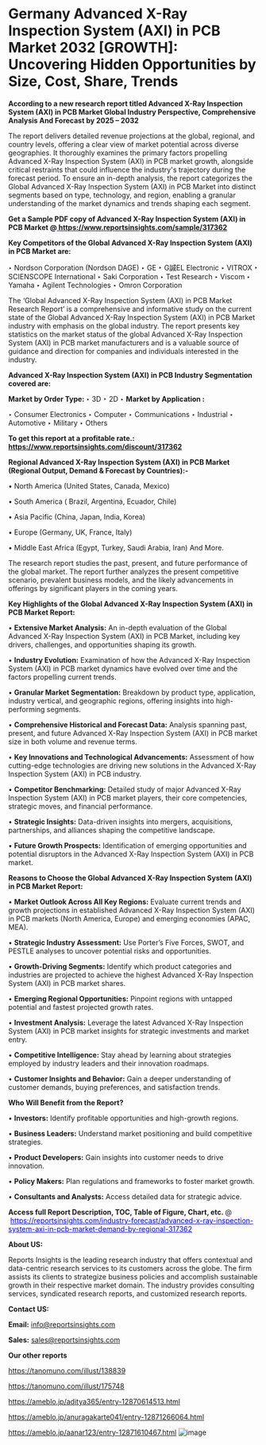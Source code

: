 # Germany Advanced X-Ray Inspection System (AXI) in PCB Market 2032 [GROWTH]: Uncovering Hidden Opportunities by Size, Cost, Share, Trends

<strong>According to a new research report titled Advanced X-Ray Inspection System (AXI) in PCB Market Global Industry Perspective, Comprehensive Analysis And Forecast by 2025 – 2032</strong>

The report delivers detailed revenue projections at the global, regional, and country levels, offering a clear view of market potential across diverse geographies. It thoroughly examines the primary factors propelling Advanced X-Ray Inspection System (AXI) in PCB market growth, alongside critical restraints that could influence the industry's trajectory during the forecast period. To ensure an in-depth analysis, the report categorizes the Global Advanced X-Ray Inspection System (AXI) in PCB Market into distinct segments based on type, technology, and region, enabling a granular understanding of the market dynamics and trends shaping each segment.

<strong>Get a Sample PDF copy of Advanced X-Ray Inspection System (AXI) in PCB Market </strong><strong>@<a href=https://www.reportsinsights.com/sample/317362 style=color:#0000ff;> https://www.reportsinsights.com/sample/317362</a></strong></font>

<strong>Key Competitors of the Global Advanced X-Ray Inspection System (AXI) in PCB Market are:</strong>

‣ Nordson Corporation (Nordson DAGE)
‣ GE
‣ G諴EL Electronic
‣ VITROX
‣ SCIENSCOPE International
‣ Saki Corporation
‣ Test Research
‣ Viscom
‣ Yamaha
‣ Agilent Technologies
‣ Omron Corporation

The ‘Global Advanced X-Ray Inspection System (AXI) in PCB Market Research Report’ is a comprehensive and informative study on the current state of the Global Advanced X-Ray Inspection System (AXI) in PCB Market industry with emphasis on the global industry. The report presents key statistics on the market status of the global Advanced X-Ray Inspection System (AXI) in PCB market manufacturers and is a valuable source of guidance and direction for companies and individuals interested in the industry.

<strong>Advanced X-Ray Inspection System (AXI) in PCB Industry Segmentation covered are:</strong>

<strong>Market by Order Type: </strong>
‣ 3D
‣ 2D
‣ 
<strong>Market by Application :</strong>

‣ Consumer Electronics
‣ Computer
‣ Communications
‣ Industrial
‣ Automotive
‣ Military
‣ Others

<strong>To get this report at a profitable rate.: <a href=https://www.reportsinsights.com/discount/317362 style=color:#0000ff;>https://www.reportsinsights.com/discount/317362</a></strong></font>

<strong>Regional Advanced X-Ray Inspection System (AXI) in PCB Market (Regional Output, Demand &amp; Forecast by Countries):-</strong>

• North America (United States, Canada, Mexico)

• South America ( Brazil, Argentina, Ecuador, Chile)

• Asia Pacific (China, Japan, India, Korea)

• Europe (Germany, UK, France, Italy)

• Middle East Africa (Egypt, Turkey, Saudi Arabia, Iran) And More.

The research report studies the past, present, and future performance of the global market. The report further analyzes the present competitive scenario, prevalent business models, and the likely advancements in offerings by significant players in the coming years.

<strong>Key Highlights of the Global Advanced X-Ray Inspection System (AXI) in PCB Market Report:</strong>

• <strong>Extensive Market Analysis:</strong> An in-depth evaluation of the Global Advanced X-Ray Inspection System (AXI) in PCB Market, including key drivers, challenges, and opportunities shaping its growth.

• <strong>Industry Evolution:</strong> Examination of how the Advanced X-Ray Inspection System (AXI) in PCB market dynamics have evolved over time and the factors propelling current trends.

• <strong>Granular Market Segmentation:</strong> Breakdown by product type, application, industry vertical, and geographic regions, offering insights into high-performing segments.

• <strong>Comprehensive Historical and Forecast Data:</strong> Analysis spanning past, present, and future Advanced X-Ray Inspection System (AXI) in PCB market size in both volume and revenue terms.

• <strong>Key Innovations and Technological Advancements:</strong> Assessment of how cutting-edge technologies are driving new solutions in the Advanced X-Ray Inspection System (AXI) in PCB industry.

• <strong>Competitor Benchmarking:</strong> Detailed study of major Advanced X-Ray Inspection System (AXI) in PCB market players, their core competencies, strategic moves, and financial performance.

• <strong>Strategic Insights:</strong> Data-driven insights into mergers, acquisitions, partnerships, and alliances shaping the competitive landscape.

• <strong>Future Growth Prospects:</strong> Identification of emerging opportunities and potential disruptors in the Advanced X-Ray Inspection System (AXI) in PCB market.

<strong>Reasons to Choose the Global Advanced X-Ray Inspection System (AXI) in PCB Market Report:</strong>

• <strong>Market Outlook Across All Key Regions:</strong> Evaluate current trends and growth projections in established Advanced X-Ray Inspection System (AXI) in PCB markets (North America, Europe) and emerging economies (APAC, MEA).

• <strong>Strategic Industry Assessment:</strong> Use Porter’s Five Forces, SWOT, and PESTLE analyses to uncover potential risks and opportunities.

• <strong>Growth-Driving Segments:</strong> Identify which product categories and industries are projected to achieve the highest Advanced X-Ray Inspection System (AXI) in PCB market shares.

• <strong>Emerging Regional Opportunities:</strong> Pinpoint regions with untapped potential and fastest projected growth rates.

• <strong>Investment Analysis:</strong> Leverage the latest Advanced X-Ray Inspection System (AXI) in PCB market insights for strategic investments and market entry.

• <strong>Competitive Intelligence:</strong> Stay ahead by learning about strategies employed by industry leaders and their innovation roadmaps.

• <strong>Customer Insights and Behavior:</strong> Gain a deeper understanding of customer demands, buying preferences, and satisfaction trends.

<strong>Who Will Benefit from the Report?</strong>

• <strong>Investors:</strong> Identify profitable opportunities and high-growth regions.

• <strong>Business Leaders:</strong> Understand market positioning and build competitive strategies.

• <strong>Product Developers:</strong> Gain insights into customer needs to drive innovation.

• <strong>Policy Makers:</strong> Plan regulations and frameworks to foster market growth.

• <strong>Consultants and Analysts:</strong> Access detailed data for strategic advice.
</ul>
<strong>Access full Report Description, TOC, Table of Figure, Chart, etc. </strong>@  <a href=https://reportsinsights.com/industry-forecast/advanced-x-ray-inspection-system-axi-in-pcb-market-demand-by-regional-317362 style=color:#0000ff;>https://reportsinsights.com/industry-forecast/advanced-x-ray-inspection-system-axi-in-pcb-market-demand-by-regional-317362</a></font>

<strong><strong>About US</strong>:</strong>

Reports Insights is the leading research industry that offers contextual and data-centric research services to its customers across the globe. The firm assists its clients to strategize business policies and accomplish sustainable growth in their respective market domain. The industry provides consulting services, syndicated research reports, and customized research reports.

<strong>Contact US:</strong>

<p class=""""><b>Email:</b> <a href=mailto:info@reportsinsights.com>info@reportsinsights.com</a></p>
<p class=""""><b>Sales:</b> <a href=mailto:sales@reportsinsights.com>sales@reportsinsights.com</a></p>

<strong>Our other reports</strong>

<a href=https://tanomuno.com/illust/138839>https://tanomuno.com/illust/138839</a>

<a href=https://tanomuno.com/illust/175748>https://tanomuno.com/illust/175748</a>

<a href=https://ameblo.jp/aditya365/entry-12870614513.html>https://ameblo.jp/aditya365/entry-12870614513.html</a>

<a href=https://ameblo.jp/anuragakarte041/entry-12871266064.html>https://ameblo.jp/anuragakarte041/entry-12871266064.html</a>

<a href=https://ameblo.jp/aanar123/entry-12871610467.html>https://ameblo.jp/aanar123/entry-12871610467.html</a>
![image](https://github.com/user-attachments/assets/4d5b2132-313f-4829-bf7c-c82ff137163a)

